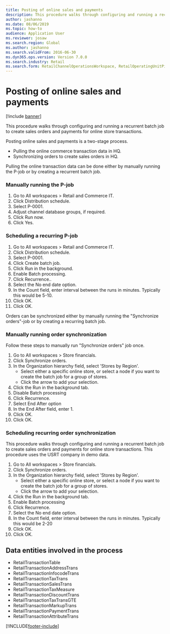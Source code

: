 ```yaml
---
title: Posting of online sales and payments
description: This procedure walks through configuring and running a recurrent batch job to create sales orders and payments for online store transactions.
author: jashanno
ms.date: 08/06/2019
ms.topic: how-to
audience: Application User
ms.reviewer: josaw
ms.search.region: Global
ms.author: jashanno
ms.search.validFrom: 2016-06-30
ms.dyn365.ops.version: Version 7.0.0
ms.search.industry: Retail
ms.search.form: RetailChannelOperationsWorkspace, RetailOperatingUnitPicker, SysRecurrence
---
```

# Posting of online sales and payments

[!include [banner](../includes/banner.md)]

This procedure walks through configuring and running a recurrent batch job to create sales orders and payments for online store transactions.

Posting online sales and payments is a two-stage process.

- Pulling the online commerce transaction data in HQ.
- Synchronizing orders to create sales orders in HQ.

Pulling the online transaction data can be done either by manually running the P-job or by creating a recurrent batch job.

### Manually running the P-job

1. Go to All workspaces > Retail and Commerce IT.
2. Click Distribution schedule.
3. Select P-0001.
4. Adjust channel database groups, if required.
5. Click Run now.
6. Click Yes.

### Scheduling a recurring P-job

1. Go to All workspaces > Retail and Commerce IT.
2. Click Distribution schedule.
3. Select P-0001.
4. Click Create batch job.
5. Click Run in the background.
5. Enable Batch processing.
6. Click Recurrence..
7. Select the No end date option.
8. In the Count field, enter interval between the runs in minutes. Typically this would be 5-10.
9. Click OK.
10. Click OK.

Orders can be synchronized either by manually running the "Synchronize orders"-job or by creating a recurring batch job.

### Manually running order synchronization 

Follow these steps to manually run "Synchronize orders" job once.

1. Go to All workspaces > Store financials.
2. Click Synchronize orders.
3. In the Organization hierarchy field, select 'Stores by Region'.
    * Select either a specific online store, or select a node if you want to create the batch job for a group of stores.  
    * Click the arrow to add your selection.  
4. Click the Run in the background tab.
5. Disable Batch processing
6. Click Recurrence.
7. Select End After option
8. In the End After field, enter 1.
9. Click OK.
10. Click OK.

### Scheduling recurring order synchronization

This procedure walks through configuring and running a recurrent batch job to create sales orders and payments for online store transactions. This procedure uses the USRT company in demo data.

1. Go to All workspaces > Store financials.
2. Click Synchronize orders.
3. In the Organization hierarchy field, select 'Stores by Region'.
    * Select either a specific online store, or select a node if you want to create the batch job for a group of stores.  
    * Click the arrow to add your selection.  
4. Click the Run in the background tab.
5. Enable Batch processing
6. Click Recurrence.
7. Select the No end date option.
8. In the Count field, enter interval between the runs in minutes. Typically this would be 2-20
9. Click OK.
10. Click OK.

## Data entities involved in the process

- RetailTransactionTable
- RetailTransactionAddressTrans
- RetailTransactionInfocodeTrans
- RetailTransactionTaxTrans
- RetailTransactionSalesTrans
- RetailTransactionTaxMeasure
- RetailTransactionDiscountTrans
- RetailTransactionTaxTransGTE
- RetailTransactionMarkupTrans
- RetailTransactionPaymentTrans
- RetailTransactionAttributeTrans


[!INCLUDE[footer-include](../../includes/footer-banner.md)]
